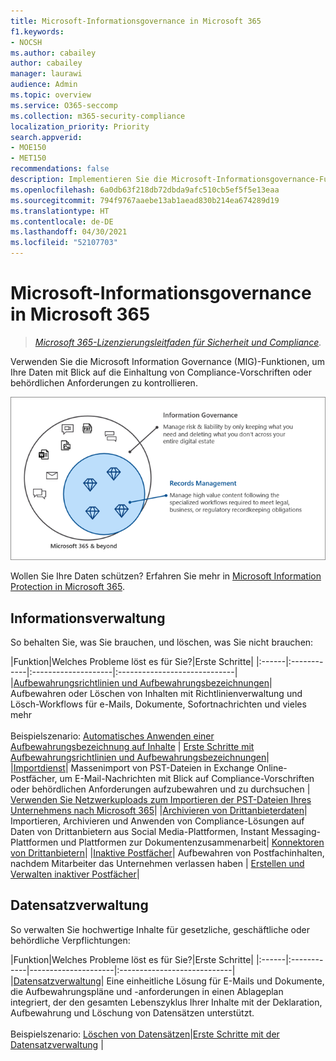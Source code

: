 ```yaml
---
title: Microsoft-Informationsgovernance in Microsoft 365
f1.keywords:
- NOCSH
ms.author: cabailey
author: cabailey
manager: laurawi
audience: Admin
ms.topic: overview
ms.service: O365-seccomp
ms.collection: m365-security-compliance
localization_priority: Priority
search.appverid:
- MOE150
- MET150
recommendations: false
description: Implementieren Sie die Microsoft-Informationsgovernance-Funktionen, um Ihre Daten mit Blick auf die Einhaltung von Compliance-Vorschriften oder behördlichen Anforderungen zu kontrollieren.
ms.openlocfilehash: 6a0db63f218db72dbda9afc510cb5ef5f5e13eaa
ms.sourcegitcommit: 794f9767aaebe13ab1aead830b214ea674289d19
ms.translationtype: HT
ms.contentlocale: de-DE
ms.lasthandoff: 04/30/2021
ms.locfileid: "52107703"
---
```

# <a name="microsoft-information-governance-in-microsoft-365"></a>Microsoft-Informationsgovernance in Microsoft 365

>*[Microsoft 365-Lizenzierungsleitfaden für Sicherheit und Compliance](/office365/servicedescriptions/microsoft-365-service-descriptions/microsoft-365-tenantlevel-services-licensing-guidance/microsoft-365-security-compliance-licensing-guidance).*

Verwenden Sie die Microsoft Information Governance (MIG)-Funktionen, um Ihre Daten mit Blick auf die Einhaltung von Compliance-Vorschriften oder behördlichen Anforderungen zu kontrollieren.

![Kontrollieren Sie Ihre Daten – Informationsverwaltung und Datensatzverwaltung](../media/information-governance-records-management.png)

Wollen Sie Ihre Daten schützen? Erfahren Sie mehr in [Microsoft Information Protection in Microsoft 365](information-protection.md).

## <a name="information-governance"></a>Informationsverwaltung

So behalten Sie, was Sie brauchen, und löschen, was Sie nicht brauchen:
 
|Funktion|Welches Probleme löst es für Sie?|Erste Schritte|
|:------|:------------|:--------------------|:-----------------------------|
|[Aufbewahrungsrichtlinien und Aufbewahrungsbezeichnungen](retention.md)| Aufbewahren oder Löschen von Inhalten mit Richtlinienverwaltung und Lösch-Workflows für e-Mails, Dokumente, Sofortnachrichten und vieles mehr <br /><br />Beispielszenario: [Automatisches Anwenden einer Aufbewahrungsbezeichnung auf Inhalte](apply-retention-labels-automatically.md) | [Erste Schritte mit Aufbewahrungsrichtlinien und Aufbewahrungsbezeichnungen](get-started-with-retention.md)|
|[Importdienst](importing-pst-files-to-office-365.md)| Massenimport von PST-Dateien in Exchange Online-Postfächer, um E-Mail-Nachrichten mit Blick auf Compliance-Vorschriften oder behördlichen Anforderungen aufzubewahren und zu durchsuchen | [Verwenden Sie Netzwerkuploads zum Importieren der PST-Dateien Ihres Unternehmens nach Microsoft 365](use-network-upload-to-import-pst-files.md)|
|[Archivieren von Drittanbieterdaten](archiving-third-party-data.md)| Importieren, Archivieren und Anwenden von Compliance-Lösungen auf Daten von Drittanbietern aus Social Media-Plattformen, Instant Messaging-Plattformen und Plattformen zur Dokumentenzusammenarbeit| [Konnektoren von Drittanbietern](archiving-third-party-data.md#third-party-data-connectors)|
|[Inaktive Postfächer](inactive-mailboxes-in-office-365.md)| Aufbewahren von Postfachinhalten, nachdem Mitarbeiter das Unternehmen verlassen haben | [Erstellen und Verwalten inaktiver Postfächer](create-and-manage-inactive-mailboxes.md)|

## <a name="records-management"></a>Datensatzverwaltung

So verwalten Sie hochwertige Inhalte für gesetzliche, geschäftliche oder behördliche Verpflichtungen:

|Funktion|Welches Probleme löst es für Sie?|Erste Schritte|
|:------|:------------|---------------------|:----------------------------|
|[Datensatzverwaltung](records-management.md)| Eine einheitliche Lösung für E-Mails und Dokumente, die Aufbewahrungspläne und -anforderungen in einen Ablageplan integriert, der den gesamten Lebenszyklus Ihrer Inhalte mit der Deklaration, Aufbewahrung und Löschung von Datensätzen unterstützt. <br /><br />Beispielszenario: [Löschen von Datensätzen](disposition.md#disposition-of-records)|[Erste Schritte mit der Datensatzverwaltung](get-started-with-records-management.md) |